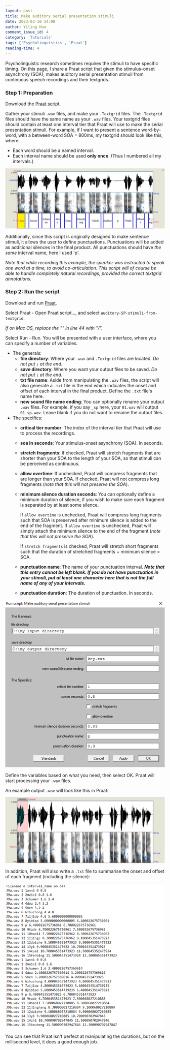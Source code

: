 ```yaml
---
layout: post
title: Make auditory serial presentation stimuli
date: 2023-03-10 14:00
author: Yiling Huo
comment_issue_id: 4
category: 'Tutorials'
tags: ['Psycholinguistics', 'Praat']
reading-time: 4
---
```


Psycholinguistic research sometimes requires the stimuli to have specific timing. On this page, I share a Praat script that given the stimulus-onset asynchrony (SOA), makes auditory serial presentation stimuli from continuous speech recordings and their textgrids. 

<!--excerpt-->

### Step 1: Preparation

Download the <a href="/files/resources/praat/auditory-SP-stimuli-from-textgrid" download>Praat script</a>.

Gather your stimuli `.wav` files, and make your `.Textgrid` files. The `.Textgrid` files should have the same name as your `.wav` files. Your textgrid files should contain at least one interval tier that Praat will use to make the serial presentation stimuli. For example, if I want to present a sentence word-by-word, with a between-word SOA = 800ms, my textgrid should look like this, where:

- Each word should be a named interval.
- Each interval name should be used **only once**. (Thus I numbered all my intervals.)

![praat1](/images/tutorials/auditory_sp/praat1.png)

Additionally, since this script is originally designed to make sentence stimuli, it allows the user to define punctuations. Punctuations will be added as additional silences in the final product. All punctuations should have *the same* interval name, here I used 'p'. 

*Note that while recording this example, the speaker was instructed to speak one word at a time, to avoid co-articulation. This script will of course be able to handle completely natural recordings, provided the correct textgrid annotations.*

### Step 2: Run the script

Download and run [Praat](https://www.fon.hum.uva.nl/praat/).

Select Praat - Open Praat script..., and select `auditory-SP-stimuli-from-textgrid`. 

*If on Mac OS, replace the "\" in line 44 with "/".*

Select Run - Run. You will be presented with a user interface, where you can specify a number of variables. 

- The generals:
    - **file directory**: Where your `.wav` and `.Textgrid` files are located. *Do not put `\` at the end*.
    - **save directory**: Where you want your output files to be saved. *Do not put `\` at the end*.
    - **txt file name**: Aside from manipulating the `.wav` files, the script will also generate a `.txt` file in the end which indicates the onset and offset of each interval in the final product. Define the `.txt` file's name here. 
    - **new sound file name ending**: You can optionally rename your output `.wav` files. For example, if you say `_sp` here, your `01.wav` will output `01_sp.wav`. Leave blank if you do not want to rename the output files. 
- The specifics:
    - **critical tier number**: The index of the interval tier that Praat will use to process the recordings. 
    - **soa in seconds**: Your stimulus-onset asynchrony (SOA). In seconds. 
    - **stretch fragments**: If checked, Praat will stretch fragments that are shorter than your SOA to the length of your SOA, so that stimuli can be perceived as continuous. 
    - **allow overtime**: If unchecked, Praat will compress fragments that are longer than your SOA. If checked, Praat will not compress long fragments (*note that this will not preserve the SOA*).
    - **minimum silence duration seconds**: You can optionally define a minimum duration of silence, if you wish to make sure each fragment is separated by at least some silence. 
    
        If `allow overtime` is unchecked, Praat will compress long fragments such that SOA is preserved after minimum silence is added to the end of the fragment. If `allow overtime` is unchecked, Praat will simply attach the minimum silence to the end of the fragment (*note that this will not preserve the SOA*).

        If `stretch fragments` is checked, Praat will stretch short fragments such that the duration of stretched fragments + minimum silence = SOA. 
    - **punctuation name**: The name of your punctuation interval. ***Note that this entry cannot be left blank. If you do not have punctuation in your stimuli, put at least one character here that is not the full name of any of your intervals.***
    - **punctuation duration**: The duration of punctuation. In seconds.


![praatui](/images/tutorials/auditory_sp/praatui.png)

Define the variables based on what you need, then select OK. Praat will start processing your `.wav` files. 

An example output `.wav` will look like this in Praat: 

![praat2](/images/tutorials/auditory_sp/praat2.png)

In addition, Praat will also write a `.txt` file to summarise the onset and offset of each fragment (including the silence): 

![txt](/images/tutorials/auditory_sp/txt.png)

You can see that Praat isn't perfect at manipulating the durations, but on the millisecond level, it does a good enough job. 
